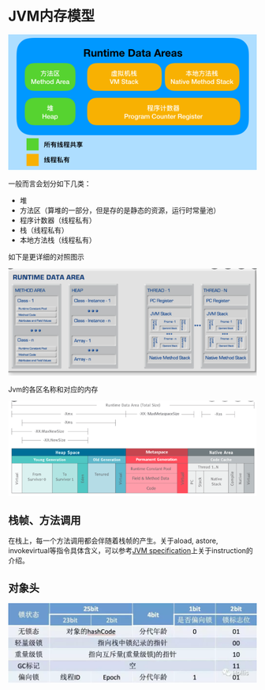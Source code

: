 # JVM内存模型

![内存模型](../pics/jvmlayout1.png)

一般而言会划分如下几类：

- 堆
- 方法区（算堆的一部分，但是存的是静态的资源，运行时常量池）
- 程序计数器（线程私有）
- 栈（线程私有）
- 本地方法栈（线程私有）

如下是更详细的对照图示

![](../pics/jvm%20layout%203.png)

Jvm的各区名称和对应的内存

![](../pics/jvm%20memory%20layout2.png)

## 栈帧、方法调用

在栈上，每一个方法调用都会伴随着栈帧的产生。关于aload, astore, invokevirtual等指令具体含义，可以参考[JVM specification](https://docs.oracle.com/javase/specs/jvms/se8/html/index.html)上关于instruction的介绍。

## 对象头

![](../pics/对象头.webp)
